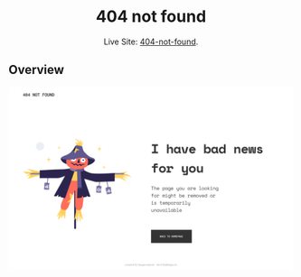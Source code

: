<!-- Please update value in the {}  -->

<h1 align="center">404 not found</h1>

<div align="center">
   Live Site:  <a href="https://404-not-found-inj.netlify.app/" target="_blank">404-not-found</a>.
</div>

<!-- OVERVIEW -->

## Overview

![screenshot](./scrrenshot.png)

